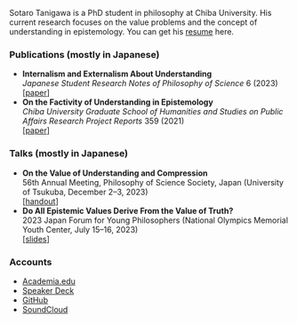 Sotaro Tanigawa is a PhD student in philosophy at Chiba University. His current research focuses on the value problems and the concept of understanding in epistemology. You can get his [resume](./resume.html) here.

### Publications (mostly in Japanese)

- **Internalism and Externalism About Understanding**  
  _Japanese Student Research Notes of Philosophy of Science_ 6 (2023)  
  \[[paper](http://pssj.info/jsrnps/contents/contents_data/PSSJ_JSRNPS6(2023)_TANIGAWA_Sotaro.pdf)\]
- **On the Factivity of Understanding in Epistemology**  
  _Chiba University Graduate School of Humanities and Studies on Public Affairs Research Project Reports_ 359 (2021)  
  \[[paper](https://opac.ll.chiba-u.jp/da/curator/109491/359-p040.pdf)\]

### Talks (mostly in Japanese)

- **On the Value of Understanding and Compression**  
  56th Annual Meeting, Philosophy of Science Society, Japan (University of Tsukuba, December 2&ndash;3, 2023)  
  \[[handout](archives/on-the-value-of-understanding-and-compression/handout.html)\]
- **Do All Epistemic Values Derive From the Value of Truth?**  
  2023 Japan Forum for Young Philosophers (National Olympics Memorial Youth Center, July 15&ndash;16, 2023)  
  \[[slides](https://speakerdeck.com/sotanigawa/do-all-epistemic-values-derive-from-the-value-of-truth)\]

### Accounts

- [Academia.edu](https://chiba-u.academia.edu/SotaroTanigawa)
- [Speaker Deck](https://speakerdeck.com/sotanigawa)
- [GitHub](https://github.com/sotanigawa)
- [SoundCloud](https://soundcloud.com/user-760062511)
